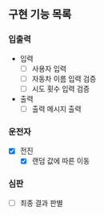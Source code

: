 ## 구현 기능 목록

### 입출력
- 입력
    - [ ] 사용자 입력
    - [ ] 자동차 이름 입력 검증
    - [ ] 시도 횟수 입력 검증

- 출력
    - [ ] 출력 메시지 출력

### 운전자
- [X] 전진
  - [X] 랜덤 값에 따른 이동

### 심판
- [ ] 최종 결과 판별
